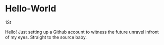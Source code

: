 # Hello-World
1St

Hello! Just setting up a Github account to witness the future unravel infront of my eyes.
Straight to the source baby.
